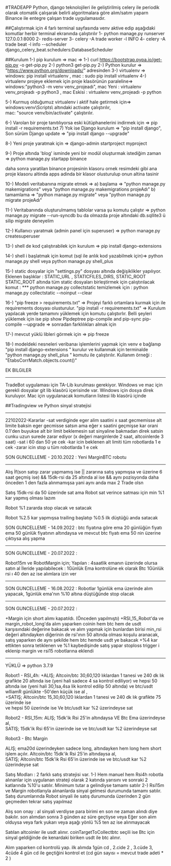 #TRADEAPP
Python, django teknolojileri ile geliştirilmiş celery ile periodik olarak otomatik çalışarak belirli algoritmalara göre alım/satım yaparn Binance ile entegre çalışan trade uygulamasıdır.

##Çalıştırmak için 4 farlı terminal sayfasında venv aktive edip aşağıdaki komutlar herbir terminal ekranında çalıştırılır
1- python manage.py runserver 127.0.0.1:8000
2- redis-server
3- celery -A trade worker -l INFO
4- celery -A trade beat -l info --scheduler django_celery_beat.schedulers:DatabaseScheduler

##Kurulum
1-) pip kurulum => mac => 1-) curl https://bootstrap.pypa.io/get-pip.py -o get-pip.py 2-) python3 get-pip.py
2-) Python kurulur => "https://www.python.org/downloads/" adresinden
3-) virtualenv => windows: pip install virtualenv , mac : sudo pip install virtualenv
4-) virtualenv projeye eklemek için proje klasörünün paraleline=>  windows:"python3 -m venv venv_projeadı", 
mac Yeni : virtualenv venv_projeadı -p python3 , mac Eskisi : virtualenv venv_projeadı -p python

5-) Kurmuş olduğumuz virtualenv i aktif hale getirmek için=> windows:venv\Scripts\ altındaki activate çalıştırılır,  
mac: "source venv/bin/activate" çalıştırılır.

6-) Varolan bir proje tanıtılıyorsa eski kütüphanelerini indirmek için => pip install -r requirements.txt
7) Yok ise Django kurulum => "pip install django", Son sürüm Django update => "pip install django --upgrade"

8-) Yeni proje yaratmak için => django-admin startproject myproject

9-) Proje altında 'blog' isminde yeni bir modül oluşturmak istediğim zaman => python manage.py startapp binance

daha sonra yaratilan binance projesinin klasoru ornek resimdeki gibi ana proje klasoru altinda apps adinda bir klasor olusturulup onun altina tasinir

10-) Modeli veritabanına migrate etmek => 
    a) başlama => "python manage.py makemigrations" veya "python manage.py makemigrations projeAdı"
    b) tamamlama => "python manage.py migrate" veya "python manage.py migrate projeAdı"

11-) Veritabanında oluşturulmamış tablolar varsa şu komutu çalıştır => python manage.py migrate --run-syncdb
bu da olmazda proje altındaki db.sqllite3 ü silip migrate deneyelim

12-) Kullanıcı yaratmak (admin panel için superuser) => python manage.py createsuperuser

13-) shell de kod çalıştırabilek için kurulum => pip install django-extensions 

14-) shell i başlatmak için komut (sql ile anlık kod yazabilmek için)=> python manage.py shell veya python manage.py shell_plus 

15-) static dosyalar için "settings.py" dosyası altında değişiklikler yapılıyor. 
Eklenen başlıklar : STATIC_URL , STATICFILES_DIRS, STATIC_ROOT 
 STATIC_ROOT altında tüm static dosyaları birleştirmek için çalıştırılacak komut :  *** python manage.py collectstatic
temizlemek için : python manage.py collectstatic --noinput --clear

16-) "pip freeze > requirements.txt" => Projeyi farklı ortamlara kurmak için  ile requirements dosyası olusturulur. 
"pip install -r requirements.txt" => Kurulum yapılacak yerde tamamını yüklemek için  komutu çalıştıırlır. Belli şeyleri yüklemek için ise pip show <packagename>
Pipdeptree
pip-compile and pip-sync
pip-compile --upgrade => sonradan farklılıkları almak için

17-) mevcut yüklü libleri görmek için => pip freeze

18-) modeldeki nesneleri veribanaı işlemlerini yapmak için venv e bağlanıp "pip install django-extensions " kurulur ve kullanmak için terminalde "python manage.py shell_plus " komutu ile çalıştırılır. Kullanım örneği : "EtabsCorrMatch.objects.count()"


EK BILGILER
______________

TradeBot uygulaması için TA-Lib kurulması gerekiyor. Windows ve mac için gerekli dosyalar git lib klasörü içerisinde var. Windows için dosya direk kuruluyor. Mac için uygulanacak komutların listesi lib klasörü içinde


##Tradingview ve Python sinyal stratejisi
_______________________________________________________________
22102022-Kararlar
-sat verdiginde eger alim saatini x saat gecmemisse alt limite baksin eger gecmisse satsın ama eğer x saatini geçmişse kar orani 0.1'den buyukse alt bir limit beklemesin sat sinyaline bakmadan direk satsin cunku uzun surede zarar ediyor (x değeri marginlerde 2 saat, altcoinlerde 3 saat)
-sat i 60 dan 50 ye cek 
-kar icin beklenen alt limiti tüm robotlarda 1 e cek
-zarar icin stop u tüm robotlarda 1 e cek


SON GUNCELLEME - 20.10.2022 :  Yeni MarginBTC robotu
________________________
Alış
İf(son satışı zarar yapmamış ise 
  || zararına satış yapmışsa ve üzerine 6 saat geçmiş ise) 
    && 15dk-rsi da 25 altında al ise
    && aynı pozisyonda daha önceden 1 den fazla alınmamışsa yani aynı anda max 2 Trade olsn 
    

Satış
15dk-rsi da 50 üzerinde sat ama Robot sat verince satması için min %1 kar yapmış olması lazım

Robot %1 zararda stop olacak ve satacak

Robot %2.5 kar yapmışsa trailing başlatıp %0.5 ilk düştüğü anda satacak 


SON GUNCELLEME - 14.09.2022 : 
btc fiyatına göre ema 20 günlüğün fiyatı ema 50 günlük fiyatının altındaysa 
ve mevcut btc fiyatı ema 50 nin üzerine çıktıysa alış yapma


_______________________________________________________________
SON GUNCELLEME - 20.07.2022 : 

Robot15m ve RobotMargin için;
Yapılan : 4saatlik emanın üzerinde olursa satın al
İleride yapılabilecek : 1Günlük Ema kontrolüne ek olarak Btc 1Günlük rsi ı 40 den az ise alımlara izin ver

_______________________________________________________________

SON GUNCELLEME - 16.08.2022 : 
Robotlar 1günlük ema üzerinde alım yapacak, 1günlük ema'nın %10 altına düştüğünde stop olacak

_______________________________________________________________
SON GUNCELLEME - 20.07.2022 : 

+Margin için short alımı kapatıldı. (Önceden yapılmıştı)
+RSI_15_Robot'da ve margin_robot_long'da alım yaparken coinin hem btc hem de usdt karşısındaki değerine bakacak ve alım yapmak için bunlardan birisi min_rsi değeri altındayken diğerinin de rsi'ının 50 altında olması koşulu aranacak, satış yaparken de aynı şekilde hem btc hemde usdt ye bakacak
+%4 kar ettikten sonra tetiklenen ve %1 kaybedişinde satış yapar stoploss trigger i eklenip margin ve rsi15 robotlarına eklendi
_______________________________________________________________


YÜKLÜ => python 3.7.9 

Robot1 - RSI_4h:
+ALIŞ;
Altcoin/btc 30,60,120 lıklardan 1 tanesi ve 240 dk lık grafikte 20 altında ise  (yeni hali sadece 4 sa kontrol ediliyor)
ve hepsi 50 altında ise (yeni hali 30,1sa,4sa lik kontrol edilip 50 altında) 
ve btc/usdt wlliamR günlükte -50'den küçük ise al ,  
+SATIŞ;
Altcoin/btc 15,30,60,120 lıklardan 1 tanesi ve 240 dk lık grafikte 75 üzerinde ise  
ve hepsi 50 üzerinde ise 
Ve btc/usdt kar %2 üzerindeyse sat

Robot2 - RSI_15m:
ALIŞ; 15dk'ik Rsi 25'in altındaysa VE Btc Ema üzerindeyse al,  
SATIŞ; 15dk'ik Rsi 65'in üzerinde ise ve btc/usdt kar %2 üzerindeyse sat

Robot3 - Btc Margin 

ALIŞ; ema20d üzerindeyken sadece long, altındayken hem long hem short işlem açılır. Altcoin/btc 15dk'ik Rsi 25'in altındaysa al,  
SATIŞ; Altcoin/btc 15dk'ik Rsi 65'in üzerinde ise ve btc/usdt kar %2 üzerindeyse sat



Satış Modları : 
2 farklı satış stratejisi var.
1-) Hem manuel hem Rsi4h robotla alınanlar için uygulanan strateji olarak 2 katında yarısını ve sonraki 2 katlarında %10'u satılır. Minimum tutar a gelindiyse tamamı satılır
2-) Rsi15m ve Margin robotlarıyla alınanlarda sinyal gelmesi durumunda tamamı satılır.
Satış durumlarında Robot sinyali ile satış durumunda üzerinden 2 gün geçmeden tekrar satış yapılmaz

 Alış son onay : al sinyali verdiyse para birimi en son ne zaman alındı diye bakılır. son alımdan sonra 3 günden az süre geçtiyse veya Eğer son alım olduysa veya fark yukarı veya aşağı yönlü %5 ten az ise alınmayacak 

Satılan altcoinler ile usdt alınır. coinTargetToCollectbtc  seçili ise Btc için sinyal geldiğinde de kenardaki biriken usdt ile btc alınır.


Alım yaparken cd kontrolü yap. ilk alımda 1gün cd , 2.cide 2 , 3.cüde 3, 4cüde 4 gün cd ile geçtiğini kontrol et (cd gün sayısı = mevcut trade adeti * 2 )

